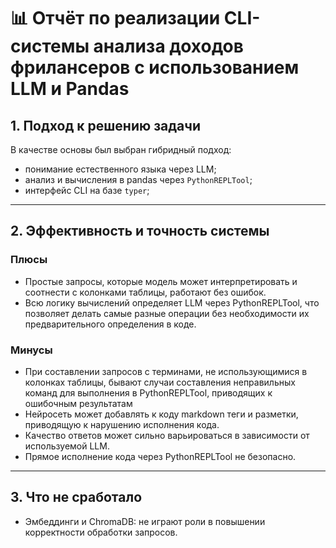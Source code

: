 # 📊 Отчёт по реализации CLI-системы анализа доходов фрилансеров с использованием LLM и Pandas

## 1. Подход к решению задачи

В качестве основы был выбран гибридный подход:

* понимание естественного языка через LLM;
* анализ и вычисления в pandas через `PythonREPLTool`;
* интерфейс CLI на базе `typer`;

---

## 2. Эффективность и точность системы

### Плюсы

* Простые запросы, которые модель может интерпретировать и соотнести с колонками таблицы, работают без ошибок.
* Всю логику вычислений определяет LLM через PythonREPLTool, что позволяет делать самые разные операции без необходимости их предварительного определения в коде.

### Минусы

* При составлении запросов с терминами, не использующимися в колонках таблицы, бывают случаи составления неправильных команд для выполнения в PythonREPLTool, приводящих к ошибочным результатам
* Нейросеть может добавлять к коду markdown теги и разметки, приводящую к нарушению исполнения кода.
* Качество ответов может сильно варьироваться в зависимости от используемой LLM.
* Прямое исполнение кода через PythonREPLTool не безопасно.

---

## 3. Что не сработало

* Эмбеддинги и ChromaDB: не играют роли в повышении корректности обработки запросов.
